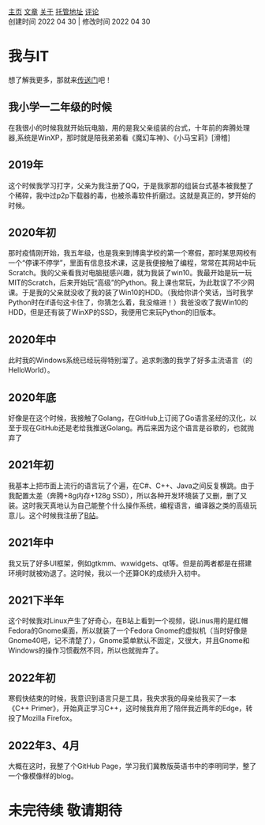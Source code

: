 [主页](https://ganggangxiao.github.io/)
[文章](https://ganggangxiao.github.io/list/)
[关于](https://ganggangxiao.github.io/about/)
[托管地址](https://github.com/ganggangxiao/ganggangxiao.github.io/)
[评论](https://github.com/ganggangxiao/ganggangxiao.github.io/issues)  
创建时间 2022 04 30 | 修改时间 2022 04 30

# **我与IT**
想了解我更多，那就来[传送门](https://github.com/ganggangxiao/ganggangxiao/)吧！
## 我小学一二年级的时候
在我很小的时候我就开始玩电脑，用的是我父亲组装的台式，十年前的奔腾处理器,系统是WinXP，那时就是陪我弟弟看《魔幻车神》、《小马宝莉》[滑稽]

## 2019年
这个时候我学习打字，父亲为我注册了QQ，于是我家那的组装台式基本被我整了个稀碎，我中过p2p下载器的毒，也被杀毒软件折磨过。这就是真正的，梦开始的时候。

## 2020年初
那时疫情刚开始，我五年级，也是我来到博奥学校的第一个寒假，那时某思网校有一个“停课不停学”，里面有信息技术课，这是我便接触了编程，常常在其网站中玩Scratch。我的父亲看我对电脑挺感兴趣，就为我装了win10。我最开始是玩一玩MIT的Scratch，后来开始玩“高级”的Python。我上课也常玩，为此耽误了不少网课。于是我的父亲就没收了我的装了Win10的HDD。（我给你讲个笑话，当时我学Python时在if语句这卡住了，你猜怎么着，我没缩进！）我爸没收了我Win10的HDD，但是还有装了WinXP的SSD，我便用它来玩Python的旧版本。

## 2020年中
此时我的Windows系统已经玩得特别溜了。追求刺激的我学了好多主流语言（的HelloWorld）。

## 2020年底
好像是在这个时候，我接触了Golang，在GitHub上订阅了Go语言圣经的汉化，以至于现在GitHub还是老给我推送Golang。再后来因为这个语言是谷歌的，也就抛弃了

## 2021年初

我基本上把市面上流行的语言玩了个遍，在C#、C++、Java之间反复横跳。由于我配置太差（奔腾+8g内存+128g SSD），所以各种开发环境装了又删，删了又装。这时我天真地认为自己能整个什么操作系统，编程语言，编译器之类的高级玩意儿。这个时候我注册了[B站](https://www.bilibili.com)。  

## 2021年中
我又玩了好多UI框架，例如gtkmm、wxwidgets、qt等。但是前两者都是在搭建环境时就被劝退了。这时候，我以一个还算OK的成绩升入初中。

## 2021下半年
这个时候我对Linux产生了好奇心，在B站上看到一个视频，说Linus用的是红帽Fedora的Gnome桌面，所以就装了一个Fedora Gnome的虚拟机（当时好像是Gnome40吧，记不清楚了），Gnome菜单默认不固定，又很大，并且Gnome和Windows的操作习惯截然不同，所以也就抛弃了。

## 2022年初
寒假快结束的时候，我意识到语言只是工具，我央求我的母亲给我买了一本《C++ Primer》，开始真正学习C++，这时候我弃用了陪伴我近两年的Edge，转投了Mozilla Firefox。

## 2022年3、4月
大概在这时，我整了个GitHub Page，学习我们冀教版英语书中的李明同学，整了一个像模像样的blog。

# 未完待续 敬请期待
